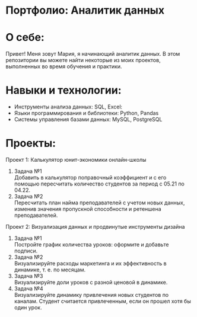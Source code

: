 # Портфолио: Аналитик данных
# О себе:
Привет! Меня зовут Мария, я начинающий аналитик данных. В этом репозитории вы можете найти некоторые из моих проектов, выполненных во время обучения и практики.
# Навыки и технологии:
- Инструменты анализа данных: SQL, Excel:
- Языки программирования и библиотеки: Python, Pandas
- Системы управления базами данных: MySQL, PostgreSQL
# Проекты:
<p>Проект 1: Калькулятор юнит-экономики онлайн-школы</p>
<ol>
<li>Задача №1</li>
Добавить в калькулятор поправочный коэффициент и с его помощью пересчитать количество студентов за период с 05.21 по 04.22.
<li>Задача №2</li>
Пересчитать план найма преподавателей с учетом новых данных, изменив значения пропускной способности и ретеншена преподавателей.
</ol>
<p>Проект 2: Визуализация данных и продвинутые инструменты дизайна</p>
<ol>
<li>Задача №1</li>
Постройте график количества уроков: оформите и добавьте подписи.
<li>Задача №2</li>
Визуализируйте расходы маркетинга и их эффективность в динамике, т. е. по месяцам.
<li>Задача №3</li>
Визуализируйте доли уроков с разной ценовой в динамике.
<li>Задача №4</li>
Визуализируйте динамику привлечения новых студентов по каналам. Студент считается привлеченным, если он прошел хотя бы один урок.
</ol>
